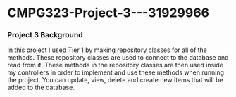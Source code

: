 # CMPG323-Project-3---31929966
### Project 3 Background
In this project I used Tier 1 by making repository classes for all of the methods. These repository classes are used to connect to the database and read from it. These methods in the repository classes are then used inside my controllers in order to implement and use these methods when running the project. You can update, view, delete and create new items that will be added to the database.
